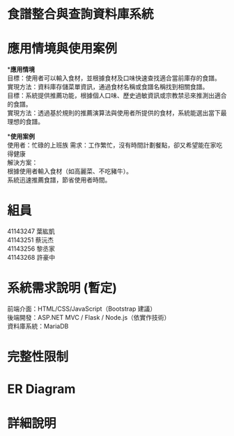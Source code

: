 # 食譜整合與查詢資料庫系統

# 應用情境與使用案例
***應用情境**  
目標：使用者可以輸入食材，並根據食材及口味快速查找適合當前庫存的食譜。  
實現方法：資料庫存儲菜單資訊，通過食材名稱或食譜名稱找到相關食譜。  
目標：系統提供推薦功能，根據個人口味、歷史過敏資訊或宗教禁忌來推測出適合的食譜。  
實現方法：透過基於規則的推薦演算法與使用者所提供的食材，系統能選出當下最理想的食譜。

***使用案例**  
使用者：忙碌的上班族
需求：工作繁忙，沒有時間計劃餐點，卻又希望能在家吃得健康  
解決方案：  
根據使用者輸入食材（如高麗菜、不吃豬牛）。  
系統迅速推薦食譜，節省使用者時間。

# 組員
41143247  葉紘凱  
41143251  蔡沅杰  
41143256  黎丞家  
41143268  許豪中

# 系統需求說明  (暫定)
前端介面：HTML/CSS/JavaScript（Bootstrap 建議）  
後端開發：ASP.NET MVC / Flask / Node.js（依實作技術）  
資料庫系統：MariaDB  

# 完整性限制

# ER Diagram

# 詳細說明
